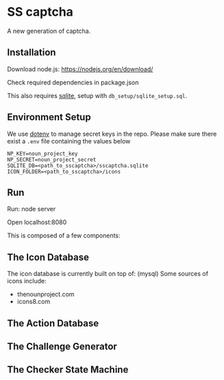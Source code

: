 # SS captcha
A new generation of captcha.

## Installation
Download node.js: https://nodejs.org/en/download/

Check required dependencies in package.json

This also requires [sqlite](https://www.npmjs.com/package/sqlite3), setup with 
`db_setup/sqlite_setup.sql`.

## Environment Setup
We use [dotenv](https://www.npmjs.com/package/dotenv) to manage
secret keys in the repo. Please make sure there exist a `.env`
file containing the values below
```
NP_KEY=noun_project_key
NP_SECRET=noun_project_secret
SQLITE_DB=<path_to_sscaptcha>/sscaptcha.sqlite
ICON_FOLDER=<path_to_sscaptcha>/icons
```

## Run
Run: node server

Open localhost:8080

This is composed of a few components:

## The Icon Database
The icon database is currently built on top of: (mysql)
Some sources of icons include:
- thenounproject.com
- icons8.com

## The Action Database

## The Challenge Generator

## The Checker State Machine
